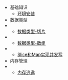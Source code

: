 * 基础知识
  * [环境安装](article/golang/article_0.md)
* 数据类型
* * [数据类型-切片](article/golang/article_1.md)
* * [数据类型-数组](article/golang/article_2.md)
* * [Slice和Map实现并发写](article/golang/article_3.md)
* 内存管理
* * [内存逃逸](article/golang/article_4.md)
